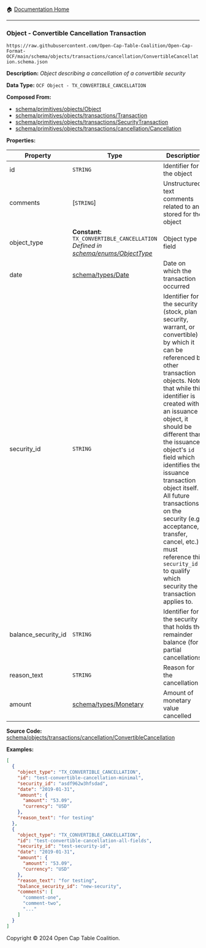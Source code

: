 :house: [Documentation Home](../../../../../README.md)

---

### Object - Convertible Cancellation Transaction

`https://raw.githubusercontent.com/Open-Cap-Table-Coalition/Open-Cap-Format-OCF/main/schema/objects/transactions/cancellation/ConvertibleCancellation.schema.json`

**Description:** _Object describing a cancellation of a convertible security_

**Data Type:** `OCF Object - TX_CONVERTIBLE_CANCELLATION`

**Composed From:**

- [schema/primitives/objects/Object](../../../primitives/objects/Object.md)
- [schema/primitives/objects/transactions/Transaction](../../../primitives/objects/transactions/Transaction.md)
- [schema/primitives/objects/transactions/SecurityTransaction](../../../primitives/objects/transactions/SecurityTransaction.md)
- [schema/primitives/objects/transactions/cancellation/Cancellation](../../../primitives/objects/transactions/cancellation/Cancellation.md)

**Properties:**

| Property            | Type                                                                                                                 | Description                                                                                                                                                                                                                                                                                                                                                                                                                                                                                                 | Required   |
| ------------------- | -------------------------------------------------------------------------------------------------------------------- | ----------------------------------------------------------------------------------------------------------------------------------------------------------------------------------------------------------------------------------------------------------------------------------------------------------------------------------------------------------------------------------------------------------------------------------------------------------------------------------------------------------- | ---------- |
| id                  | `STRING`                                                                                                             | Identifier for the object                                                                                                                                                                                                                                                                                                                                                                                                                                                                                   | `REQUIRED` |
| comments            | [`STRING`]                                                                                                           | Unstructured text comments related to and stored for the object                                                                                                                                                                                                                                                                                                                                                                                                                                             | -          |
| object_type         | **Constant:** `TX_CONVERTIBLE_CANCELLATION`</br>_Defined in [schema/enums/ObjectType](../../../enums/ObjectType.md)_ | Object type field                                                                                                                                                                                                                                                                                                                                                                                                                                                                                           | `REQUIRED` |
| date                | [schema/types/Date](../../../types/Date.md)                                                                          | Date on which the transaction occurred                                                                                                                                                                                                                                                                                                                                                                                                                                                                      | `REQUIRED` |
| security_id         | `STRING`                                                                                                             | Identifier for the security (stock, plan security, warrant, or convertible) by which it can be referenced by other transaction objects. Note that while this identifier is created with an issuance object, it should be different than the issuance object's `id` field which identifies the issuance transaction object itself. All future transactions on the security (e.g. acceptance, transfer, cancel, etc.) must reference this `security_id` to qualify which security the transaction applies to. | `REQUIRED` |
| balance_security_id | `STRING`                                                                                                             | Identifier for the security that holds the remainder balance (for partial cancellations)                                                                                                                                                                                                                                                                                                                                                                                                                    | -          |
| reason_text         | `STRING`                                                                                                             | Reason for the cancellation                                                                                                                                                                                                                                                                                                                                                                                                                                                                                 | `REQUIRED` |
| amount              | [schema/types/Monetary](../../../types/Monetary.md)                                                                  | Amount of monetary value cancelled                                                                                                                                                                                                                                                                                                                                                                                                                                                                          | `REQUIRED` |

**Source Code:** [schema/objects/transactions/cancellation/ConvertibleCancellation](../../../../../../schema/objects/transactions/cancellation/ConvertibleCancellation.schema.json)

**Examples:**

```json
[
  {
    "object_type": "TX_CONVERTIBLE_CANCELLATION",
    "id": "test-convertible-cancellation-minimal",
    "security_id": "asdf962w3hfsdad",
    "date": "2019-01-31",
    "amount": {
      "amount": "53.09",
      "currency": "USD"
    },
    "reason_text": "for testing"
  },
  {
    "object_type": "TX_CONVERTIBLE_CANCELLATION",
    "id": "test-convertible-cancellation-all-fields",
    "security_id": "test-security-id",
    "date": "2019-01-31",
    "amount": {
      "amount": "53.09",
      "currency": "USD"
    },
    "reason_text": "for testing",
    "balance_security_id": "new-security",
    "comments": [
      "comment-one",
      "comment-two",
      "..."
    ]
  }
]
```

Copyright © 2024 Open Cap Table Coalition.
